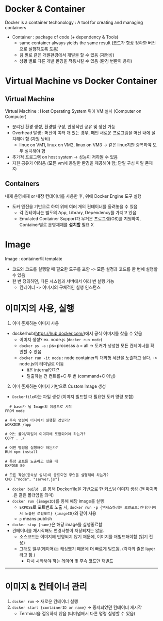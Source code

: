 # Docker & Container
Docker is a container techonology : A tool for creating and managing containers
- Container : package of code (+ dependency & Tools)
  - same container always yields the same result (코드가 항상 정확한 버전으로 실행하도록 도움)
  - 팀 별로 같은 개발환경에서 개발을 할 수 있음 (재현성)
  - 상황 별로 다른 개발 환경을 적용시킬 수 있음 (환경 변환이 용이)

# Virtual Machine vs Docker Container
## Virtual Machine
Virtual Machine : Host Operating System 위에 VM 설치 (Computer on Computer)
- 분리된 환경 생성, 환경별 구성, 안정적인 공유 및 생산 가능
- Overhead 발생 : 머신이 여러 개 있는 경우, 매번 새로운 프로그램을 머신 내에 설치해야 함 (자원 낭비)
  - linux on VM1, linux on VM2, linux on VM3 -> 같은 linux지만 중복하여 모두 설치해야 함
- 추가적 프로그램 on host system -> 성능이 저하될 수 있음
- 자원 공유가 어려움 (모든 vm에 동일한 환경을 제공해야 함; 단일 구성 파일 존재 X)

## Containers
내재 운영체재 or 내장 컨테이너를 사용한 후, 위에 Docker Engine 도구 실행
- 도커 엔진을 기반으로 하여 위에 여러 개의 컨테이너를 올려놓을 수 있음
  - 각 컨테이너는 별도의 App, Library, Dependency를 가지고 있음
  - Emulated Container Support가 무거운 프로그램(OS)를 지원하여, Container별로 운영체제를 **설치할** 필요 X

# Image
Image : container의 template
- 코드와 코드를 실행할 때 필요한 도구를 포함 -> 모든 설정과 코드를 한 번에 실행할 수 있음
- 한 번 정의하면, 다른 시스템과 서버에서 여러 번 실행 가능
  - 컨테이너 -> 이미지의 구체적인 실행 인스턴스

# 이미지의 사용, 실행
1. 이미 존재하는 이미지 사용
- dockerhub(https://hub.docker.com/)에서 공식 이미지를 찾을 수 있음
  - 이미지 생성? ex. node.js (`docker run node`)
  - `docker ps -a` : ps=processs a = all -> 도커가 생성한 모든 컨테이너를 확인할 수 있음
  - `docker run -it node` : node container의 대화형 세션을 노출하고 싶다. -> node.js의 터미널로 이동
    - it은 internal인가?
    - 탈출하는 건 컨트롤+C 두 번 (command+C 아님)

2. 이미 존재하는 이미지 기반으로 Custom Image 생성
  - `Dockerfile`라는 파일 생성 (이미지 빌드할 때 필요한 도커 명령 포함)
```
  # base가 될 Image의 이름으로 시작
FROM node

# 후속 명령이 어디에서 실행될 것인가?
WORKDIR /app

# 어느 폴더/파일이 이미지에 포함되어야 하는가?
COPY . ./

# 어떤 명령을 실행해야 하는가?
RUN npm install

# 특정 포트를 노출하고 싶을 때
EXPOSE 80

# 모든 작업(종속성 설치)이 종료되면 무엇을 실행해야 하는가?
CMD ["node", "server.js"]
```
- `docker build .`를 통해 Dockerfile을 기반으로 한 커스텀 이미지 생성 (맨 마지막 .은 같은 폴더임을 의미)
- `docker run {imageID}`를 통해 해당 image를 실행
  - `EXPOSE`로 포트번호 노출 시, `docker run -p {액세스하려는 로컬포트:컨테이너에서 노출된 로컬포트} {imageID}`와 같이 사용
  - `p` means publish
- `docker stop {name}`은 해당 image를 실행종료함
- 컨테이너를 재시작해도 변경사항이 저장되지는 않음.
  - 소스코드는 이미지에 반영되지 않기 때문에, 이미지를 재빌드해야함 (읽기 전용)
  - 그래도 일부(레이어)는 캐싱했기 때문에 더 빠르게 빌드됨. (각각의 줄은 layer라고 함.)
    - 다시 시작해야 하는 레이어 및 후속 코드만 재빌드

---
# 이미지 & 컨테이너 관리
1. `docker run` -> 새로운 컨테이너 실행
2. `docker start {containerID or name}` -> 중지되었던 컨테이너 재시작
   - Terminal을 점유하지 않음 (터미널에서 다른 명령 실행할 수 있음)


